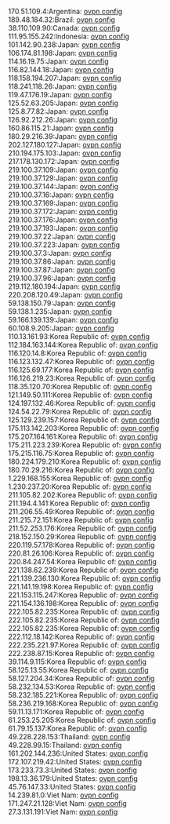 170.51.109.4:Argentina: [ovpn config](vpn/170_51_109_4.ovpn)  
189.48.184.32:Brazil: [ovpn config](vpn/189_48_184_32.ovpn)  
38.110.109.90:Canada: [ovpn config](vpn/38_110_109_90.ovpn)  
111.95.155.242:Indonesia: [ovpn config](vpn/111_95_155_242.ovpn)  
101.142.90.238:Japan: [ovpn config](vpn/101_142_90_238.ovpn)  
106.174.81.198:Japan: [ovpn config](vpn/106_174_81_198.ovpn)  
114.16.19.75:Japan: [ovpn config](vpn/114_16_19_75.ovpn)  
116.82.144.18:Japan: [ovpn config](vpn/116_82_144_18.ovpn)  
118.158.194.207:Japan: [ovpn config](vpn/118_158_194_207.ovpn)  
118.241.118.26:Japan: [ovpn config](vpn/118_241_118_26.ovpn)  
119.47.176.19:Japan: [ovpn config](vpn/119_47_176_19.ovpn)  
125.52.63.205:Japan: [ovpn config](vpn/125_52_63_205.ovpn)  
125.8.77.82:Japan: [ovpn config](vpn/125_8_77_82.ovpn)  
126.92.212.26:Japan: [ovpn config](vpn/126_92_212_26.ovpn)  
160.86.115.21:Japan: [ovpn config](vpn/160_86_115_21.ovpn)  
180.29.216.39:Japan: [ovpn config](vpn/180_29_216_39.ovpn)  
202.127.180.127:Japan: [ovpn config](vpn/202_127_180_127.ovpn)  
210.194.175.103:Japan: [ovpn config](vpn/210_194_175_103.ovpn)  
217.178.130.172:Japan: [ovpn config](vpn/217_178_130_172.ovpn)  
219.100.37.109:Japan: [ovpn config](vpn/219_100_37_109.ovpn)  
219.100.37.129:Japan: [ovpn config](vpn/219_100_37_129.ovpn)  
219.100.37.144:Japan: [ovpn config](vpn/219_100_37_144.ovpn)  
219.100.37.16:Japan: [ovpn config](vpn/219_100_37_16.ovpn)  
219.100.37.169:Japan: [ovpn config](vpn/219_100_37_169.ovpn)  
219.100.37.172:Japan: [ovpn config](vpn/219_100_37_172.ovpn)  
219.100.37.176:Japan: [ovpn config](vpn/219_100_37_176.ovpn)  
219.100.37.193:Japan: [ovpn config](vpn/219_100_37_193.ovpn)  
219.100.37.22:Japan: [ovpn config](vpn/219_100_37_22.ovpn)  
219.100.37.223:Japan: [ovpn config](vpn/219_100_37_223.ovpn)  
219.100.37.3:Japan: [ovpn config](vpn/219_100_37_3.ovpn)  
219.100.37.86:Japan: [ovpn config](vpn/219_100_37_86.ovpn)  
219.100.37.87:Japan: [ovpn config](vpn/219_100_37_87.ovpn)  
219.100.37.96:Japan: [ovpn config](vpn/219_100_37_96.ovpn)  
219.112.180.194:Japan: [ovpn config](vpn/219_112_180_194.ovpn)  
220.208.120.49:Japan: [ovpn config](vpn/220_208_120_49.ovpn)  
59.138.150.79:Japan: [ovpn config](vpn/59_138_150_79.ovpn)  
59.138.1.235:Japan: [ovpn config](vpn/59_138_1_235.ovpn)  
59.166.139.139:Japan: [ovpn config](vpn/59_166_139_139.ovpn)  
60.108.9.205:Japan: [ovpn config](vpn/60_108_9_205.ovpn)  
110.13.161.93:Korea Republic of: [ovpn config](vpn/110_13_161_93.ovpn)  
112.184.163.144:Korea Republic of: [ovpn config](vpn/112_184_163_144.ovpn)  
116.120.14.8:Korea Republic of: [ovpn config](vpn/116_120_14_8.ovpn)  
116.123.132.47:Korea Republic of: [ovpn config](vpn/116_123_132_47.ovpn)  
116.125.69.177:Korea Republic of: [ovpn config](vpn/116_125_69_177.ovpn)  
116.126.219.23:Korea Republic of: [ovpn config](vpn/116_126_219_23.ovpn)  
118.35.120.70:Korea Republic of: [ovpn config](vpn/118_35_120_70.ovpn)  
121.149.50.111:Korea Republic of: [ovpn config](vpn/121_149_50_111.ovpn)  
124.197.132.46:Korea Republic of: [ovpn config](vpn/124_197_132_46.ovpn)  
124.54.22.79:Korea Republic of: [ovpn config](vpn/124_54_22_79.ovpn)  
125.129.239.157:Korea Republic of: [ovpn config](vpn/125_129_239_157.ovpn)  
175.113.142.203:Korea Republic of: [ovpn config](vpn/175_113_142_203.ovpn)  
175.207.164.161:Korea Republic of: [ovpn config](vpn/175_207_164_161.ovpn)  
175.211.223.239:Korea Republic of: [ovpn config](vpn/175_211_223_239.ovpn)  
175.215.116.75:Korea Republic of: [ovpn config](vpn/175_215_116_75.ovpn)  
180.224.179.210:Korea Republic of: [ovpn config](vpn/180_224_179_210.ovpn)  
180.70.29.216:Korea Republic of: [ovpn config](vpn/180_70_29_216.ovpn)  
1.229.168.155:Korea Republic of: [ovpn config](vpn/1_229_168_155.ovpn)  
1.230.237.20:Korea Republic of: [ovpn config](vpn/1_230_237_20.ovpn)  
211.105.82.202:Korea Republic of: [ovpn config](vpn/211_105_82_202.ovpn)  
211.194.4.141:Korea Republic of: [ovpn config](vpn/211_194_4_141.ovpn)  
211.206.55.49:Korea Republic of: [ovpn config](vpn/211_206_55_49.ovpn)  
211.215.72.151:Korea Republic of: [ovpn config](vpn/211_215_72_151.ovpn)  
211.52.253.176:Korea Republic of: [ovpn config](vpn/211_52_253_176.ovpn)  
218.152.150.29:Korea Republic of: [ovpn config](vpn/218_152_150_29.ovpn)  
220.119.57.178:Korea Republic of: [ovpn config](vpn/220_119_57_178.ovpn)  
220.81.26.106:Korea Republic of: [ovpn config](vpn/220_81_26_106.ovpn)  
220.84.247.54:Korea Republic of: [ovpn config](vpn/220_84_247_54.ovpn)  
221.138.62.239:Korea Republic of: [ovpn config](vpn/221_138_62_239.ovpn)  
221.139.236.130:Korea Republic of: [ovpn config](vpn/221_139_236_130.ovpn)  
221.141.19.198:Korea Republic of: [ovpn config](vpn/221_141_19_198.ovpn)  
221.153.115.247:Korea Republic of: [ovpn config](vpn/221_153_115_247.ovpn)  
221.154.136.198:Korea Republic of: [ovpn config](vpn/221_154_136_198.ovpn)  
222.105.82.235:Korea Republic of: [ovpn config](vpn/222_105_82_235.ovpn)  
222.105.82.235:Korea Republic of: [ovpn config](vpn/222_105_82_235.ovpn)  
222.105.82.235:Korea Republic of: [ovpn config](vpn/222_105_82_235.ovpn)  
222.112.18.142:Korea Republic of: [ovpn config](vpn/222_112_18_142.ovpn)  
222.235.221.97:Korea Republic of: [ovpn config](vpn/222_235_221_97.ovpn)  
222.238.87.15:Korea Republic of: [ovpn config](vpn/222_238_87_15.ovpn)  
39.114.9.115:Korea Republic of: [ovpn config](vpn/39_114_9_115.ovpn)  
58.125.13.55:Korea Republic of: [ovpn config](vpn/58_125_13_55.ovpn)  
58.127.204.34:Korea Republic of: [ovpn config](vpn/58_127_204_34.ovpn)  
58.232.134.53:Korea Republic of: [ovpn config](vpn/58_232_134_53.ovpn)  
58.232.185.221:Korea Republic of: [ovpn config](vpn/58_232_185_221.ovpn)  
58.236.219.168:Korea Republic of: [ovpn config](vpn/58_236_219_168.ovpn)  
59.11.13.171:Korea Republic of: [ovpn config](vpn/59_11_13_171.ovpn)  
61.253.25.205:Korea Republic of: [ovpn config](vpn/61_253_25_205.ovpn)  
61.79.15.137:Korea Republic of: [ovpn config](vpn/61_79_15_137.ovpn)  
49.228.228.153:Thailand: [ovpn config](vpn/49_228_228_153.ovpn)  
49.228.99.15:Thailand: [ovpn config](vpn/49_228_99_15.ovpn)  
161.202.144.236:United States: [ovpn config](vpn/161_202_144_236.ovpn)  
172.107.219.42:United States: [ovpn config](vpn/172_107_219_42.ovpn)  
173.233.73.3:United States: [ovpn config](vpn/173_233_73_3.ovpn)  
198.13.36.179:United States: [ovpn config](vpn/198_13_36_179.ovpn)  
45.76.147.33:United States: [ovpn config](vpn/45_76_147_33.ovpn)  
14.239.81.0:Viet Nam: [ovpn config](vpn/14_239_81_0.ovpn)  
171.247.21.128:Viet Nam: [ovpn config](vpn/171_247_21_128.ovpn)  
27.3.131.191:Viet Nam: [ovpn config](vpn/27_3_131_191.ovpn)  
